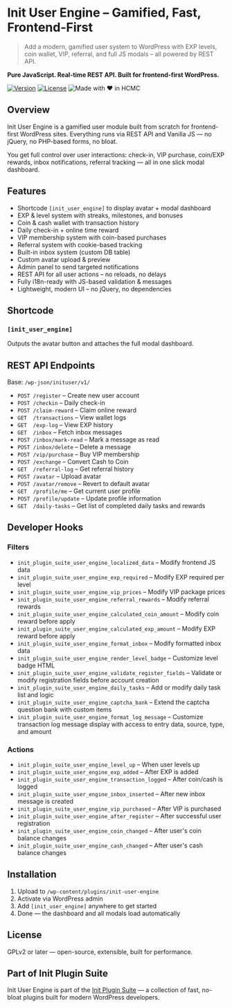 # Init User Engine – Gamified, Fast, Frontend-First

> Add a modern, gamified user system to WordPress with EXP levels, coin wallet, VIP, referral, and full JS modals – all powered by REST API.

**Pure JavaScript. Real-time REST API. Built for frontend-first WordPress.**

[![Version](https://img.shields.io/badge/stable-v1.3.6-blue.svg)](https://wordpress.org/plugins/init-user-engine/)
[![License](https://img.shields.io/badge/license-GPLv2-blue.svg)](https://www.gnu.org/licenses/gpl-2.0.html)
![Made with ❤️ in HCMC](https://img.shields.io/badge/Made%20with-%E2%9D%A4%EF%B8%8F%20in%20HCMC-blue)

## Overview

Init User Engine is a gamified user module built from scratch for frontend-first WordPress sites. Everything runs via REST API and Vanilla JS — no jQuery, no PHP-based forms, no bloat.

You get full control over user interactions: check-in, VIP purchase, coin/EXP rewards, inbox notifications, referral tracking — all in one slick modal dashboard.

## Features

- Shortcode `[init_user_engine]` to display avatar + modal dashboard
- EXP & level system with streaks, milestones, and bonuses
- Coin & cash wallet with transaction history
- Daily check-in + online time reward
- VIP membership system with coin-based purchases
- Referral system with cookie-based tracking
- Built-in inbox system (custom DB table)
- Custom avatar upload & preview
- Admin panel to send targeted notifications
- REST API for all user actions – no reloads, no delays
- Fully i18n-ready with JS-based validation & messages
- Lightweight, modern UI – no jQuery, no dependencies

## Shortcode

### `[init_user_engine]`

Outputs the avatar button and attaches the full modal dashboard.

## REST API Endpoints

Base: `/wp-json/inituser/v1/`

- `POST /register` – Create new user account  
- `POST /checkin` – Daily check-in  
- `POST /claim-reward` – Claim online reward  
- `GET  /transactions` – View wallet logs  
- `GET  /exp-log` – View EXP history  
- `GET  /inbox` – Fetch inbox messages  
- `POST /inbox/mark-read` – Mark a message as read  
- `POST /inbox/delete` – Delete a message  
- `POST /vip/purchase` – Buy VIP membership  
- `POST /exchange` – Convert Cash to Coin  
- `GET  /referral-log` – Get referral history  
- `POST /avatar` – Upload avatar  
- `POST /avatar/remove` – Revert to default avatar  
- `GET  /profile/me` – Get current user profile  
- `POST /profile/update` – Update profile information  
- `GET  /daily-tasks` – Get list of completed daily tasks and rewards

## Developer Hooks

### Filters

- `init_plugin_suite_user_engine_localized_data` – Modify frontend JS data  
- `init_plugin_suite_user_engine_exp_required` – Modify EXP required per level  
- `init_plugin_suite_user_engine_vip_prices` – Modify VIP package prices  
- `init_plugin_suite_user_engine_referral_rewards` – Modify referral rewards  
- `init_plugin_suite_user_engine_calculated_coin_amount` – Modify coin reward before apply  
- `init_plugin_suite_user_engine_calculated_exp_amount` – Modify EXP reward before apply  
- `init_plugin_suite_user_engine_format_inbox` – Modify formatted inbox data  
- `init_plugin_suite_user_engine_render_level_badge` – Customize level badge HTML  
- `init_plugin_suite_user_engine_validate_register_fields` – Validate or modify registration fields before account creation  
- `init_plugin_suite_user_engine_daily_tasks` – Add or modify daily task list and logic  
- `init_plugin_suite_user_engine_captcha_bank` – Extend the captcha question bank with custom items  
- `init_plugin_suite_user_engine_format_log_message` – Customize transaction log message display with access to entry data, source, type, and amount  

### Actions

- `init_plugin_suite_user_engine_level_up` – When user levels up  
- `init_plugin_suite_user_engine_exp_added` – After EXP is added  
- `init_plugin_suite_user_engine_transaction_logged` – After coin/cash is logged  
- `init_plugin_suite_user_engine_inbox_inserted` – After new inbox message is created  
- `init_plugin_suite_user_engine_vip_purchased` – After VIP is purchased  
- `init_plugin_suite_user_engine_after_register` – After successful user registration  
- `init_plugin_suite_user_engine_coin_changed` – After user's coin balance changes  
- `init_plugin_suite_user_engine_cash_changed` – After user's cash balance changes  

## Installation

1. Upload to `/wp-content/plugins/init-user-engine`  
2. Activate via WordPress admin  
3. Add `[init_user_engine]` anywhere to get started  
4. Done — the dashboard and all modals load automatically

## License

GPLv2 or later — open-source, extensible, built for performance.

## Part of Init Plugin Suite

Init User Engine is part of the [Init Plugin Suite](https://en.inithtml.com/init-plugin-suite-minimalist-powerful-and-free-wordpress-plugins/) — a collection of fast, no-bloat plugins built for modern WordPress developers.
